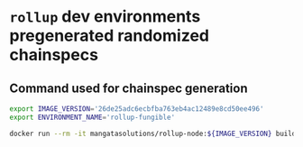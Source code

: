 # `rollup` dev environments pregenerated randomized chainspecs

## Command used for chainspec generation
```bash
export IMAGE_VERSION='26de25adc6ecbfba763eb4ac12489e8cd50ee496'
export ENVIRONMENT_NAME='rollup-fungible'

docker run --rm -it mangatasolutions/rollup-node:${IMAGE_VERSION} build-spec --randomize-chain-genesis-salt --disable-default-bootnode --raw --chain=rollup-local > ./${ENVIRONMENT_NAME}-${IMAGE_VERSION:0:7}-raw.json
```
